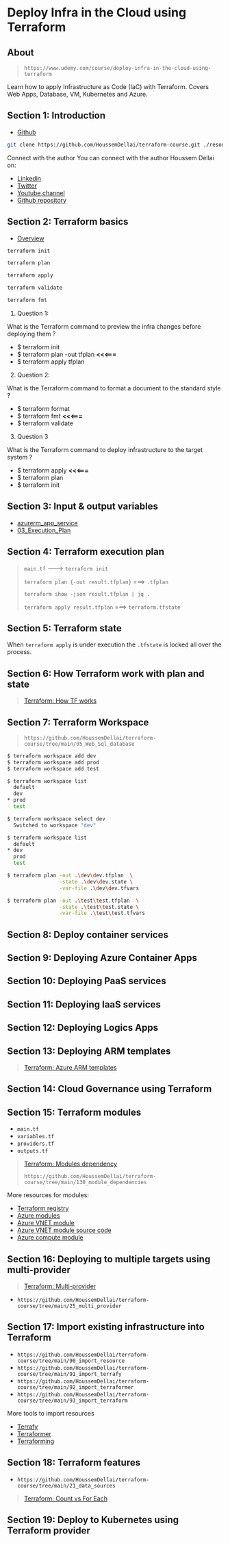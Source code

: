 # Deploy Infra in the Cloud using Terraform

## About

> `https://www.udemy.com/course/deploy-infra-in-the-cloud-using-terraform`

Learn how to apply Infrastructure as Code (IaC) with Terraform. Covers Web Apps, Database, VM, Kubernetes and Azure.

## Section 1: Introduction

- [Github](https://github.com/HoussemDellai/terraform-course)

```sh
git clone https://github.com/HoussemDellai/terraform-course.git ./resources/terraform-course.github
```

Connect with the author
You can connect with the author Houssem Dellai on:

- [Linkedin](https://www.linkedin.com/in/houssemdellai/)
- [Twitter](https://twitter.com/houssemdellai/)
- [Youtube channel](https://www.youtube.com/houssemdellai/)
- [Github repository](https://github.com/HoussemDellai/)

## Section 2: Terraform basics

- [Overview](./resources/Terraform_007_Terraform.pdf)

```sh
terraform init

terraform plan

terraform apply

terraform validate

terraform fmt
```

1. Question 1:

What is the Terraform command to preview the infra changes before deploying them ?

- $ terraform init
- $ terraform plan -out tfplan **<<<===**
- $ terraform apply tfplan

2. Question 2:

What is the Terraform command to format a document to the standard style ?

- $ terraform format
- $ terraform fmt **<<<===**
- $ terraform validate

3. Question 3

What is the Terraform command to deploy infrastructure to the target system ?

- $ terraform apply **<<<===**
- $ terraform plan
- $ terraform init

## Section 3: Input & output variables

- [azurerm_app_service](https://registry.terraform.io/providers/hashicorp/azurerm/latest/docs/resources/app_service)
- [03_Execution_Plan](https://github.com/HoussemDellai/terraform-course/tree/main/03_Execution_Plan)

## Section 4: Terraform execution plan

> `main.tf` ---> `terraform init`
>
> `terraform plan {-out result.tfplan}` ===> `.tfplan`
>
> `terraform show -json result.tfplan | jq .`
>
> `terraform apply result.tfplan` ===> `terraform.tfstate`

## Section 5: Terraform state

When `terraform apply` is under execution the `.tfstate` is locked all over the process.

## Section 6: How Terraform work with plan and state

> [Terraform: How TF works](./resources/Terraform_010_How+TF+works.pdf)

## Section 7: Terraform Workspace

> `https://github.com/HoussemDellai/terraform-course/tree/main/05_Web_Sql_database`

```sh
$ terraform workspace add dev
$ terraform workspace add prod
$ terraform workspace add test

$ terraform workspace list
  default
  dev
* prod
  test

$ terraform workspace select dev
  Switched to workspace "dev"

$ terraform workspace list
  default
* dev
  prod
  test

$ terraform plan -out .\dev\dev.tfplan  \
                 -state .\dev\dev.state \
                 -var-file .\dev\dev.tfvars

$ terraform plan -out .\test\test.tfplan  \
                 -state .\test\test.state \
                 -var-file .\test\test.tfvars
```

## Section 8: Deploy container services

## Section 9: Deploying Azure Container Apps

## Section 10: Deploying PaaS services

## Section 11: Deploying IaaS services

## Section 12: Deploying Logics Apps

## Section 13: Deploying ARM templates

> [Terraform: Azure ARM templates](./resources/Terraform_004_Azure+ARM+templates.pdf)

## Section 14: Cloud Governance using Terraform

## Section 15: Terraform modules

- `main.tf`
- `variables.tf`
- `providers.tf`
- `outputs.tf`

> [Terraform: Modules dependency](./resources/Terraform+modules+dependency.pdf)
>
> `https://github.com/HoussemDellai/terraform-course/tree/main/130_module_dependencies`

More resources for modules:

- [Terraform registry](https://registry.terraform.io/)
- [Azure modules](https://registry.terraform.io/namespaces/Azure)
- [Azure VNET module](https://registry.terraform.io/modules/Azure/vnet/azurerm/latest)
- [Azure VNET module source code](https://github.com/Azure/terraform-azurerm-vnet)
- [Azure compute module](https://registry.terraform.io/modules/Azure/compute/azurerm/latest)

## Section 16: Deploying to multiple targets using multi-provider

> [Terraform: Multi-provider](./resources/Terraform_017_Multi-provider.pdf)

- `https://github.com/HoussemDellai/terraform-course/tree/main/25_multi_provider`

## Section 17: Import existing infrastructure into Terraform

- `https://github.com/HoussemDellai/terraform-course/tree/main/90_import_resource`
- `https://github.com/HoussemDellai/terraform-course/tree/main/91_import_terrafy`
- `https://github.com/HoussemDellai/terraform-course/tree/main/92_import_terraformer`
- `https://github.com/HoussemDellai/terraform-course/tree/main/93_import_terraform`

More tools to import resources

- [Terrafy](https://github.com/Azure/aztfy)
- [Terraformer](https://github.com/GoogleCloudPlatform/terraformer)
- [Terraforming](https://github.com/dtan4/terraforming)

## Section 18: Terraform features

- `https://github.com/HoussemDellai/terraform-course/tree/main/21_data_sources`

> [Terraform: Count vs For Each](./resources/Terraform_011_Count+vs+For_Each.pdf)

## Section 19: Deploy to Kubernetes using Terraform provider
